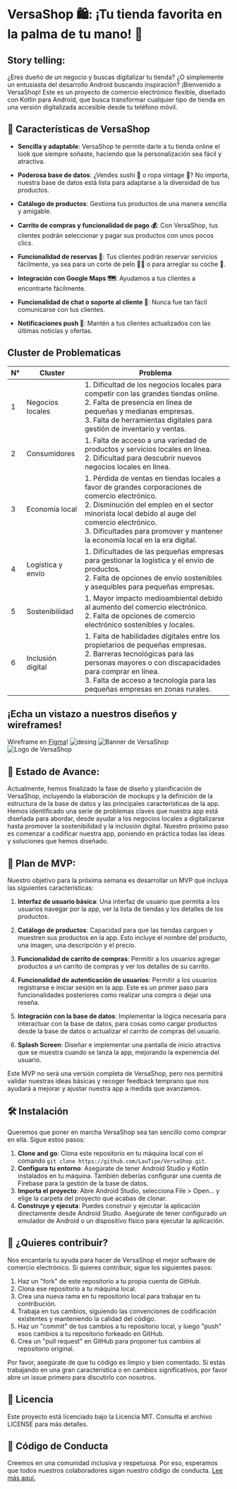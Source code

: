 # VersaShop 🛍️: ¡Tu tienda favorita en la palma de tu mano! 📱

## Story telling:
¿Eres dueño de un negocio y buscas digitalizar tu tienda? ¿O simplemente un entusiasta del desarrollo Android buscando inspiración? ¡Bienvenido a VersaShop! Este es un proyecto de comercio electrónico flexible, diseñado con Kotlin para Android, que busca transformar cualquier tipo de tienda en una versión digitalizada accesible desde tu teléfono móvil.

## 🎁 Características de VersaShop

- **Sencilla y adaptable**: VersaShop te permite darle a tu tienda online el look que siempre soñaste, haciendo que la personalización sea fácil y atractiva.

- **Poderosa base de datos**: ¿Vendes sushi 🍣 o ropa vintage 👗? No importa, nuestra base de datos está lista para adaptarse a la diversidad de tus productos.

- **Catálogo de productos**: Gestiona tus productos de una manera sencilla y amigable.

- **Carrito de compras y funcionalidad de pago 💰**: Con VersaShop, tus clientes podrán seleccionar y pagar sus productos con unos pocos clics.

- **Funcionalidad de reservas 📅**: Tus clientes podrán reservar servicios fácilmente, ya sea para un corte de pelo 💇‍♀️ o para arreglar su coche 🚗.

- **Integración con Google Maps 🗺️**: Ayudamos a tus clientes a encontrarte fácilmente.

- **Funcionalidad de chat o soporte al cliente 💬**: Nunca fue tan fácil comunicarse con tus clientes.

- **Notificaciones push 🔔**: Mantén a tus clientes actualizados con las últimas noticias y ofertas.


## Cluster de Problematicas 

| N° | Cluster  | Problema |
|----|--------------|-----------|
| 1  | Negocios locales | 1. Dificultad de los negocios locales para competir con las grandes tiendas online. <br> 2. Falta de presencia en línea de pequeñas y medianas empresas. <br> 3. Falta de herramientas digitales para gestión de inventario y ventas. |
| 2  | Consumidores | 1. Falta de acceso a una variedad de productos y servicios locales en línea. <br> 2. Dificultad para descubrir nuevos negocios locales en línea. |
| 3  | Economía local | 1. Pérdida de ventas en tiendas locales a favor de grandes corporaciones de comercio electrónico. <br> 2. Disminución del empleo en el sector minorista local debido al auge del comercio electrónico. <br> 3. Dificultades para promover y mantener la economía local en la era digital. |
| 4  | Logística y envío | 1. Dificultades de las pequeñas empresas para gestionar la logística y el envío de productos. <br> 2. Falta de opciones de envío sostenibles y asequibles para pequeñas empresas. |
| 5  | Sostenibilidad | 1. Mayor impacto medioambiental debido al aumento del comercio electrónico. <br> 2. Falta de opciones de comercio electrónico sostenibles y locales. |
| 6  | Inclusión digital | 1. Falta de habilidades digitales entre los propietarios de pequeñas empresas. <br> 2. Barreras tecnológicas para las personas mayores o con discapacidades para comprar en línea. <br> 3. Falta de acceso a tecnología para las pequeñas empresas en zonas rurales. |


## ¡Echa un vistazo a nuestros diseños y wireframes!  


Wireframe en [Figma](./desing.png)!
![desing](https://github.com/LauTIPE/VersaShop/assets/92493205/c81c5ad6-c487-4c05-805a-659d12e70a19)
![Banner de VersaShop](./Banner.png)
<img src="Logo.png" alt="Logo de VersaShop">

## 🚀 Estado de Avance:
Actualmente, hemos finalizado la fase de diseño y planificación de VersaShop, incluyendo la elaboración de mockups y la definición de la estructura de la base de datos y las principales características de la app. Hemos identificado una serie de problemas claves que nuestra app está diseñada para abordar, desde ayudar a los negocios locales a digitalizarse hasta promover la sostenibilidad y la inclusión digital. Nuestro próximo paso es comenzar a codificar nuestra app, poniendo en práctica todas las ideas y soluciones que hemos diseñado.

## 📆 Plan de MVP:

Nuestro objetivo para la próxima semana es desarrollar un MVP que incluya las siguientes características:

1. **Interfaz de usuario básica**: Una interfaz de usuario que permita a los usuarios navegar por la app, ver la lista de tiendas y los detalles de los productos.

2. **Catálogo de productos**: Capacidad para que las tiendas carguen y muestren sus productos en la app. Esto incluye el nombre del producto, una imagen, una descripción y el precio.

3. **Funcionalidad de carrito de compras**: Permitir a los usuarios agregar productos a un carrito de compras y ver los detalles de su carrito.

4. **Funcionalidad de autenticación de usuarios**: Permitir a los usuarios registrarse e iniciar sesión en la app. Este es un primer paso para funcionalidades posteriores como realizar una compra o dejar una reseña.

5. **Integración con la base de datos**: Implementar la lógica necesaria para interactuar con la base de datos, para cosas como cargar productos desde la base de datos o actualizar el carrito de compras del usuario.

6. **Splash Screen**: Diseñar e implementar una pantalla de inicio atractiva que se muestra cuando se lanza la app, mejorando la experiencia del usuario.

Este MVP no será una versión completa de VersaShop, pero nos permitirá validar nuestras ideas básicas y recoger feedback temprano que nos ayudará a mejorar y ajustar nuestra app a medida que avanzamos.



## 🛠️ Instalación
Queremos que poner en marcha VersaShop sea tan sencillo como comprar en ella. Sigue estos pasos:

1. **Clone and go**: Clona este repositorio en tu máquina local con el comando `git clone https://github.com/LauTipe/VersaShop.git`.
2. **Configura tu entorno**: Asegúrate de tener Android Studio y Kotlin instalados en tu máquina. También deberías configurar una cuenta de Firebase para la gestión de la base de datos.
3. **Importa el proyecto**: Abre Android Studio, selecciona File > Open... y elige la carpeta del proyecto que acabas de clonar.
4. **Construye y ejecuta**: Puedes construir y ejecutar la aplicación directamente desde Android Studio. Asegúrate de tener configurado un emulador de Android o un dispositivo físico para ejecutar la aplicación.

## 🤝 ¿Quieres contribuir?
Nos encantaría tu ayuda para hacer de VersaShop el mejor software de comercio electrónico. Si quieres contribuir, sigue los siguientes pasos:

1. Haz un "fork" de este repositorio a tu propia cuenta de GitHub.
2. Clona ese repositorio a tu máquina local.
3. Crea una nueva rama en tu repositorio local para trabajar en tu contribución.
4. Trabaja en tus cambios, siguiendo las convenciones de codificación existentes y manteniendo la calidad del código.
5. Haz un "commit" de tus cambios a tu repositorio local, y luego "push" esos cambios a tu repositorio forkeado en GitHub.
6. Crea un "pull request" en GitHub para proponer tus cambios al repositorio original.

Por favor, asegúrate de que tu código es limpio y bien comentado. Si estás trabajando en una gran característica o en cambios significativos, por favor abre un issue primero para discutirlo con nosotros.

## 📃 Licencia
Este proyecto está licenciado bajo la Licencia MIT. Consulta el archivo LICENSE para más detalles.

## 🤝 Código de Conducta
Creemos en una comunidad inclusiva y respetuosa. Por eso, esperamos que todos nuestros colaboradores sigan nuestro código de conducta. [Lee más aquí.](https://www.contributor-covenant.org/version/1/4/code-of-conduct.html)
